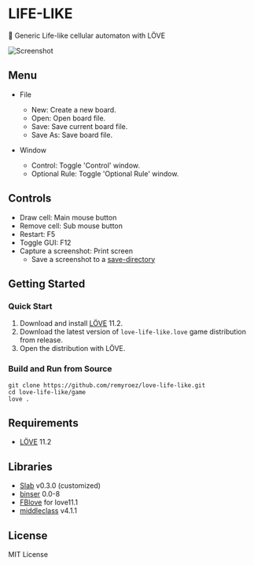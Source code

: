 # LIFE-LIKE

:space_invader: Generic Life-like cellular automaton with LÖVE

![Screenshot](https://user-images.githubusercontent.com/1193542/59155571-1e1f3f00-8ac7-11e9-91bf-3011930f4422.png)

## Menu

- File
    - New: Create a new board.
    - Open: Open board file.
    - Save: Save current board file.
    - Save As: Save board file.

- Window
    - Control: Toggle 'Control' window.
    - Optional Rule: Toggle 'Optional Rule' window.

## Controls

- Draw cell: Main mouse button
- Remove cell: Sub mouse button
- Restart: F5
- Toggle GUI: F12
- Capture a screenshot: Print screen
    - Save a screenshot to a [save-directory](https://love2d.org/wiki/love.filesystem)

## Getting Started

### Quick Start

1. Download and install [LÖVE](https://love2d.org/) 11.2.
1. Download the latest version of `love-life-like.love` game distribution from release.
1. Open the distribution with LÖVE.

### Build and Run from Source

```
git clone https://github.com/remyroez/love-life-like.git
cd love-life-like/game
love .
```

## Requirements

- [LÖVE](https://love2d.org/) 11.2

## Libraries

- [Slab](https://github.com/coding-jackalope/Slab) v0.3.0 (customized)
- [binser](https://github.com/bakpakin/binser) 0.0-8
- [FBlove](https://love2d.org/forums/viewtopic.php?f=5&t=85013) for love11.1
- [middleclass](https://github.com/kikito/middleclass) v4.1.1

## License

MIT License
